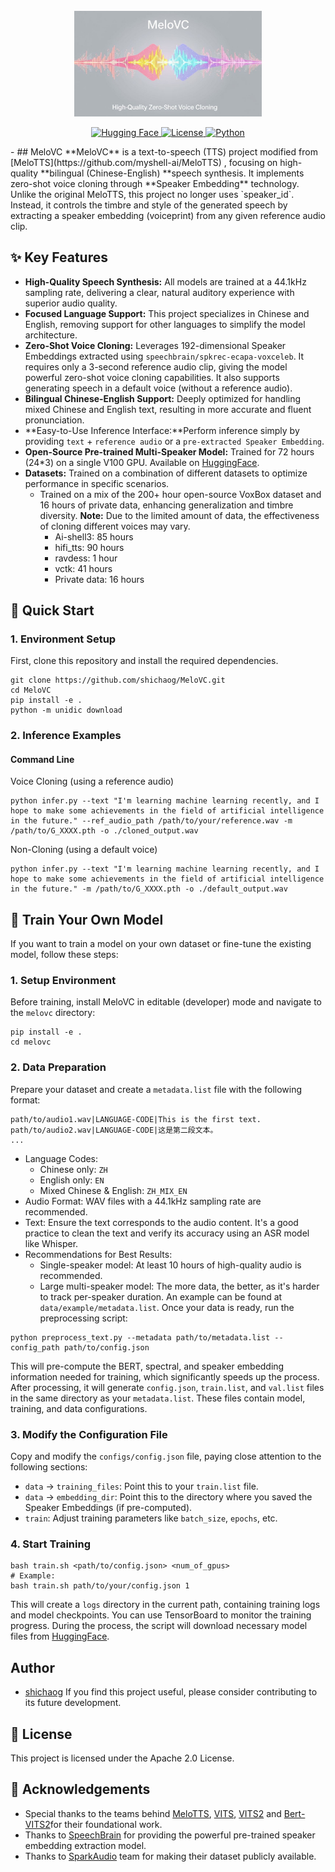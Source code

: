 <div align="center">
  <div>&nbsp;</div>
  <img src="logo.jpeg" width="300"/> <br>
</div>

<p align="center">
  <a href="https://huggingface.co/your-username/your-model-name">
    <img alt="Hugging Face" src="https://img.shields.io/badge/%F0%9F%A4%97%20Hugging%20Face-Models-blue">
  </a>
  <a href="LICENSE">
    <img alt="License" src="https://img.shields.io/badge/License-Apache%202.0-green.svg">
  </a>
  <a href="#">
    <img alt="Python" src="https://img.shields.io/badge/Python-3.9+-blue.svg">
  </a>
</p>
- ## MeloVC
  **MeloVC** is a text-to-speech (TTS) project modified from [MeloTTS](https://github.com/myshell-ai/MeloTTS) , focusing on high-quality **bilingual (Chinese-English) **speech synthesis. It implements zero-shot voice cloning through **Speaker Embedding** technology.
  Unlike the original MeloTTS, this project no longer uses `speaker_id`. Instead, it controls the timbre and style of the generated speech by extracting a speaker embedding (voiceprint) from any given reference audio clip.

  ## ✨ Key Features
  - **High-Quality Speech Synthesis:** All models are trained at a 44.1kHz sampling rate, delivering a clear, natural auditory experience with superior audio quality.
  - **Focused Language Support:** This project specializes in Chinese and English, removing support for other languages to simplify the model architecture.
  - **Zero-Shot Voice Cloning:** Leverages 192-dimensional Speaker Embeddings extracted using `speechbrain/spkrec-ecapa-voxceleb`. It requires only a 3-second reference audio clip, giving the model powerful zero-shot voice cloning capabilities. It also supports generating speech in a default voice (without a reference audio).
  - **Bilingual Chinese-English Support:** Deeply optimized for handling mixed Chinese and English text, resulting in more accurate and fluent pronunciation.
  - **Easy-to-Use Inference Interface:**Perform inference simply by providing `text` + `reference audio` or a `pre-extracted Speaker Embedding`.
  - **Open-Source Pre-trained Multi-Speaker Model:** Trained for 72 hours (24*3) on a single V100 GPU. Available on  [HuggingFace](https://huggingface.co/shichaog/MeloVC/).
  - **Datasets:** Trained on a combination of different datasets to optimize performance in specific scenarios.
    - Trained on a mix of the 200+ hour open-source VoxBox dataset and 16 hours of private data, enhancing generalization and timbre diversity. **Note:** Due to the limited amount of data, the effectiveness of cloning different voices may vary.
      - Ai-shell3: 85 hours
      - hifi_tts: 90 hours
      - ravdess: 1 hour
      - vctk: 41 hours
      - Private data: 16 hours
  ## 🚀 Quick Start
  ### 1. Environment Setup
  First, clone this repository and install the required dependencies.
  ```
  git clone https://github.com/shichaog/MeloVC.git
  cd MeloVC
  pip install -e .
  python -m unidic download
  ```
  ### 2. Inference Examples
  #### Command Line
  Voice Cloning (using a reference audio)
  ```
  python infer.py --text "I'm learning machine learning recently, and I hope to make some achievements in the field of artificial intelligence in the future." --ref_audio_path /path/to/your/reference.wav -m /path/to/G_XXXX.pth -o ./cloned_output.wav
  ```
  Non-Cloning (using a default voice)
  ```
  python infer.py --text "I'm learning machine learning recently, and I hope to make some achievements in the field of artificial intelligence in the future." -m /path/to/G_XXXX.pth -o ./default_output.wav
  ```
  ## 🔧 Train Your Own Model
  If you want to train a model on your own dataset or fine-tune the existing model, follow these steps:
  ### 1. Setup Environment
  Before training, install MeloVC in editable (developer) mode and navigate to the `melovc` directory:
  ```shell
  pip install -e .
  cd melovc
  ```
  ### 2. Data Preparation
  Prepare your dataset and create a `metadata.list` file with the following format:
  ```shell
  path/to/audio1.wav|LANGUAGE-CODE|This is the first text.
  path/to/audio2.wav|LANGUAGE-CODE|这是第二段文本。
  ...
  ```
  - Language Codes:
    - Chinese only: `ZH`
    - English only: `EN`
    - Mixed Chinese & English: `ZH_MIX_EN`
  - Audio Format: WAV files with a 44.1kHz sampling rate are recommended.
  - Text: Ensure the text corresponds to the audio content. It's a good practice to clean the text and verify its accuracy using an ASR model like Whisper.
  - Recommendations for Best Results:
    - Single-speaker model: At least 10 hours of high-quality audio is recommended.
    - Large multi-speaker model: The more data, the better, as it's harder to track per-speaker duration.
    An example can be found at `data/example/metadata.list`.
    Once your data is ready, run the preprocessing script:
  ```
  python preprocess_text.py --metadata path/to/metadata.list --config_path path/to/config.json
  ```
  This will pre-compute the BERT, spectral, and speaker embedding information needed for training, which significantly speeds up the process. After processing, it will generate `config.json`, `train.list`, and `val.list` files in the same directory as your `metadata.list`. These files contain model, training, and data configurations.
  ### 3. Modify the Configuration File
  Copy and modify the `configs/config.json` file, paying close attention to the following sections:
  - `data` -> `training_files`: Point this to your `train.list` file.
  - `data` -> `embedding_dir`: Point this to the directory where you saved the Speaker Embeddings (if pre-computed).
  - `train`: Adjust training parameters like `batch_size`, `epochs`, etc.
  ### 4. Start Training
  ```
  bash train.sh <path/to/config.json> <num_of_gpus>
  # Example:
  bash train.sh path/to/your/config.json 1
  ```
  This will create a `logs` directory in the current path, containing training logs and model checkpoints. You can use TensorBoard to monitor the training progress. During the process, the script will download necessary model files from [HuggingFace](https://huggingface.co/shichaog/MeloVC/).
  ## Author
  - [shichaog](https://github.com/shichaog/) 
  If you find this project useful, please consider contributing to its future development.
  ## 📜 License
  This project is licensed under the Apache 2.0 License.
  ## 🙏 Acknowledgements
  - Special thanks to the teams behind [MeloTTS](https://github.com/myshell-ai/MeloTTS), [VITS](https://github.com/jaywalnut310/vits), [VITS2](https://github.com/daniilrobnikov/vits2) and [Bert-VITS2](https://github.com/fishaudio/Bert-VITS2)for their foundational work.
  - Thanks to [SpeechBrain](https://github.com/speechbrain/speechbrain)  for providing the powerful pre-trained speaker embedding extraction model.
  - Thanks to [SparkAudio](https://github.com/SparkAudio/VoxBox) team for making their dataset publicly available.

